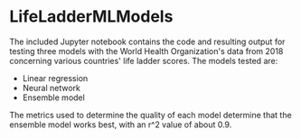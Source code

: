 # LifeLadderMLModels

The included Jupyter notebook contains the code and resulting output for testing three models with the World Health Organization's data from
2018 concerning various countries' life ladder scores. The models tested are:

+ Linear regression
+ Neural network
+ Ensemble model

The metrics used to determine the quality of each model determine that the ensemble model works best, with an r^2 value of about 0.9.

